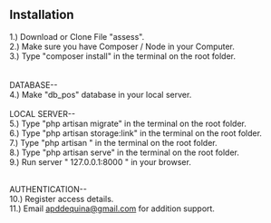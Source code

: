 ## Installation
1.) Download or Clone File "assess". <br/> 
2.) Make sure you have Composer / Node in your Computer. <br/> 
3.) Type "composer install" in the terminal on the root folder. <br/>
<br/><br/>
DATABASE-- <br/>
4.) Make "db_pos" database in your local server.<br/>
<br/>
LOCAL SERVER-- <br/>
5.) Type "php artisan migrate" in the terminal on the root folder. <br/>
6.) Type "php artisan storage:link" in the terminal on the root folder. <br/>
7.) Type "php artisan " in the terminal on the root folder. <br/>
8.) Type "php artisan serve" in the terminal on the root folder. <br/>
9.) Run server " 127.0.0.1:8000 " in your browser. <br/><br/>

AUTHENTICATION-- <br/>
10.) Register access details. <br/>
11.) Email apddequina@gmail.com for addition support. <br/>
